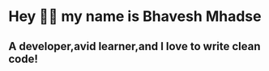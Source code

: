 



# Hey 👋🏻 my name is Bhavesh Mhadse 


## A developer,avid learner,and I love to write clean code!
<!--
**bhaveshmhadse/bhaveshmhadse** is a ✨ _special_ ✨ repository because its `README.md` (this file) appears on your GitHub profile.

Here are some ideas to get you started:

- 🔭 I’m currently working on Javascript, Python
- 🌱 I’m currently learning Reactjs & Typescript


- 💬 Ask me about anything
- 📫 How to reach me: bhaveshmhadse9@gmail.com


-->
